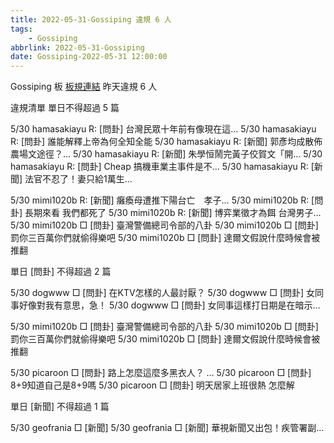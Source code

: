 ```yaml
---
title: 2022-05-31-Gossiping 違規 6 人
tags:
    - Gossiping
abbrlink: 2022-05-31-Gossiping
date: Gossiping-2022-05-31 12:00:00
---
```

Gossiping 板 [板規連結](https://www.ptt.cc/bbs/Gossiping/M.1637425085.A.07D.html)
昨天違規 6 人
<!-- more -->

違規清單
單日不得超過 5 篇

5/30 hamasakiayu R: [問卦] 台灣民眾十年前有像現在這…
5/30 hamasakiayu R: [問卦] 誰能解釋上帝為何全知全能
5/30 hamasakiayu R: [新聞] 郭彥均成散佈農場文途徑？…
5/30 hamasakiayu R: [新聞] 朱學恒鬧完黃子佼賀文「開…
5/30 hamasakiayu R: [問卦] Cheap 搞機車業主事件是不…
5/30 hamasakiayu R: [新聞] 法官不忍了！妻只給1萬生…

5/30 mimi1020b R: [新聞] 癱瘓母遭推下陽台亡　孝子…
5/30 mimi1020b R: [問卦] 長期來看 我們都死了
5/30 mimi1020b R: [新聞] 博弈業徵才為餌 台灣男子…
5/30 mimi1020b □ [問卦] 臺灣警備總司令部的八卦
5/30 mimi1020b □ [問卦] 罰你三百萬你們就偷得樂吧
5/30 mimi1020b □ [問卦] 達爾文假說什麼時候會被推翻

單日 [問卦] 不得超過 2 篇

5/30 dogwww □ [問卦] 在KTV怎樣的人最討厭？
5/30 dogwww □ [問卦] 女同事好像對我有意思，急！
5/30 dogwww □ [問卦] 女同事這樣打日期是在暗示…

5/30 mimi1020b □ [問卦] 臺灣警備總司令部的八卦
5/30 mimi1020b □ [問卦] 罰你三百萬你們就偷得樂吧
5/30 mimi1020b □ [問卦] 達爾文假說什麼時候會被推翻

5/30 picaroon □ [問卦] 路上怎麼這麼多黑衣人？ …
5/30 picaroon □ [問卦] 8+9知道自己是8+9嗎
5/30 picaroon □ [問卦] 明天居家上班很熱 怎麼解

單日 [新聞] 不得超過 1 篇

5/30 geofrania □ [新聞]
5/30 geofrania □ [新聞] 華視新聞又出包！疾管署副…